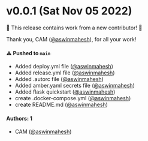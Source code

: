# v0.0.1 (Sat Nov 05 2022)

:tada: This release contains work from a new contributor! :tada:

Thank you, CAM ([@aswinmahesh](https://github.com/aswinmahesh)), for all your work!

#### ⚠️ Pushed to `main`

- Added deploy.yml file ([@aswinmahesh](https://github.com/aswinmahesh))
- Added release.yml file ([@aswinmahesh](https://github.com/aswinmahesh))
- Added .autorc file ([@aswinmahesh](https://github.com/aswinmahesh))
- Added amber.yaml secrets file ([@aswinmahesh](https://github.com/aswinmahesh))
- Added flask quickstart ([@aswinmahesh](https://github.com/aswinmahesh))
- create .docker-compose.yml ([@aswinmahesh](https://github.com/aswinmahesh))
- create README.md ([@aswinmahesh](https://github.com/aswinmahesh))

#### Authors: 1

- CAM ([@aswinmahesh](https://github.com/aswinmahesh))
